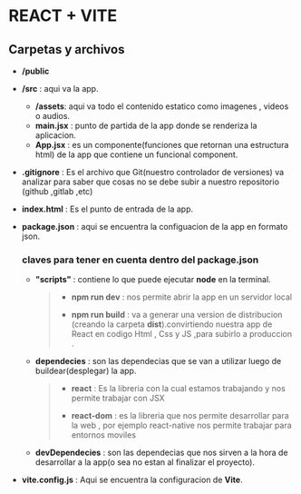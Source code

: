 # REACT + VITE
## Carpetas y archivos
* **/public** 
* **/src** : aqui va la app.
  * **/assets**: aqui va todo el contenido estatico como imagenes , videos o audios.
  * **main.jsx** : punto de partida de la app donde se renderiza la aplicacion.
  * **App.jsx** : es un componente(funciones que retornan una estructura html) de la app que contiene un funcional component.
* **.gitignore** : Es el archivo que Git(nuestro controlador de versiones) va analizar para saber que cosas no se debe subir a nuestro repositorio (github ,gitlab ,etc)
* **index.html** : Es el punto de entrada de la app.
* **package.json** : aqui se encuentra la configuacion de la app en formato json.

  ### claves para tener en cuenta dentro del package.json
  
  * **"scripts"** :  contiene lo que puede ejecutar **node** en la terminal.
  
      > * **npm run dev** : nos permite abrir la app en un servidor local
      >
      > * **npm run build** : va a generar una version de distribucion (creando la carpeta **dist**).convirtiendo nuestra app de React en codigo Html , Css y JS ,para subirlo a produccion .

  * **dependecies** : son las dependecias que se van a utilizar luego de buildear(desplegar) la app.
      > * **react** : Es la libreria con la cual estamos trabajando y nos permite trabajar con JSX
      >
      > * **react-dom** : es la libreria que nos permite desarrollar para la web , por ejemplo react-native nos permite trabajar para entornos moviles
  * **devDependecies** : son las dependecias que nos sirven a la hora de desarrollar a la app(o sea no estan al finalizar el proyecto).

* **vite.config.js** : Aqui se encuentra la configuracion de **Vite**.